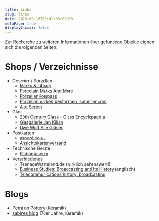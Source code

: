 ```yaml
---
title: Links
slug: links
date: 2020-08-16T20:01:09+02:00
metaPage: true
displayInList: false
---
```

Zur Recherche zu weiteren Informationen über gefundene Objekte eignen sich die folgenden Seiten:

# Shops / Verzeichnisse

*   Geschirr / Porzellan
    *   [Marks & Library](http://www.marksandlibrary.com/marks)
    *   [Porcelain Marks And More](http://www.porcelainmarksandmore.com/)
    *   [PorzellanKompass](http://porzellankompass.de/)
    *   [Porzellanmarken bestimmen, sammler.com](http://sammler.com/porzellanmarken/index.asp)
    *   [Alte Serien](http://www.alteserien.de/)
*   Glas
    *   [20th Century Glass - Glass Encyclopaedia](http://www.20thcenturyglass.com/glass_encyclopedia_home.htm)
    *   [Glasgalerie Jan Kilian](http://www.glaskilian.de/)
    *   [Uwe Wolf Alte Gläser](http://www.glaswolf.de/)
*   Postkarten
    *   [akpool.co.uk](http://www.akpool.co.uk/)
    *   [Ansichtskartenversand](http://www.ansichtskartenversand.com/)
*   Technische Geräte
    *   [Radiomuseum](http://www.radiomuseum.org/)
*   Verschiedenes
    *   [TeenageWasteland.de](http://www.teenagewasteland.de/index.html) (wirklich sehenswert!)
    *   [Business Studies: Broadcasting and Its History](https://wyomingllcattorney.com/Blog/Business-Studies-Broadcasting-History) (englisch)
    *   [Telecommunications history: broadcasting](http://www.ooma.com/blog/telecommunications-history-broadcasting/)

# Blogs

*   [Petra on Pottery](https://petraonpottery.wordpress.com/) (Keramik)
*   [sabines blog](http://designclassics24eu.blogspot.de/) (70er Jahre, Keramik)
